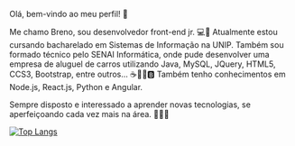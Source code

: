 Olá, bem-vindo ao meu perfil! 🙋‍

Me chamo Breno, sou desenvolvedor front-end jr. 💻🚀 
Atualmente estou cursando bacharelado em Sistemas de Informação na UNIP. Também sou formado técnico pelo SENAI Informática,
onde pude desenvolver uma empresa de aluguel de carros utilizando Java, MySQL, JQuery, HTML5, CCS3, Bootstrap, entre outros... ☕🐬🌌🅱
Também tenho conhecimentos em Node.js, React.js, Python e Angular. 

Sempre disposto e interessado a aprender novas tecnologias, se aperfeiçoando cada vez mais na área. 💪✨🏴

[![Top Langs](https://github-readme-stats.vercel.app/api/top-langs/?username=brenxribas&theme=dracula)](https://github.com/anuraghazra/github-readme-stats)

